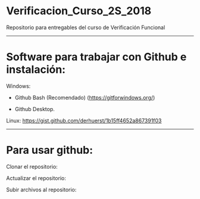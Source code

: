 # Verificacion_Curso_2S_2018
Repositorio para entregables del curso de Verificación Funcional

__________________________________________________________________________________________________________________________________________

# Software para trabajar con Github e instalación:

Windows:
- Github Bash (Recomendado) (https://gitforwindows.org/)

- Github Desktop.

Linux:
https://gist.github.com/derhuerst/1b15ff4652a867391f03

__________________________________________________________________________________________________________________________________________

# Para usar github:

Clonar el repositorio:

Actualizar el repositorio:

Subir archivos al repositorio:
